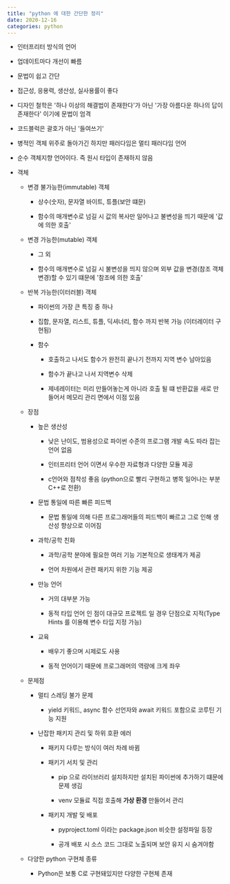 ```yaml
---
title: "python 에 대한 간단한 정리"
date: 2020-12-16
categories: python
---
```


- 인터프리터 방식의 언어

- 업데이트마다 개선이 빠름

- 문법이 쉽고 간단

- 접근성, 응용력, 생산성, 실사용률이 좋다

- 디자인 철학은 '하나 이상의 해결법이 존재한다'가 아닌 '가장 아름다운 하나의 답이 존재한다' 이기에 문법이 엄격

- 코드블럭은 괄호가 아닌 '들여쓰기'

- 병적인 객체 위주로 돌아가긴 하지만 패러다임은 멀티 패러다임 언어

- 순수 객체지향 언어이다. 즉 원시 타입이 존재하지 않음

- 객체

  - 변경 불가능한(immutable) 객체

    - 상수(숫자), 문자열 바이트, 튜플(보안 떄문)

    - 함수의 매개변수로 넘길 시 값의 복사만 일어나고 불변성을 띄기 때문에 '값에 의한 호출'

  - 변경 가능한(mutable) 객체

    - 그 외

    - 함수의 매개변수로 넘길 시 불변성을 띄지 않으며 외부 값을 변경(참조 객체 변경)할 수 있기 떄문에 '참조에 의한 호출'

  - 반복 가능한(이터러블) 객체

    - 파이썬의 가장 큰 특징 중 하나

    - 집합, 문자열, 리스트, 튜플, 딕셔너리, 함수 까지 반복 가능 (이터레이터 구현됨)

    - 함수

      - 호출하고 나서도 함수가 완전히 끝나기 전까지 지역 변수 남아있음

      - 함수가 끝나고 나서 지역변수 삭제

      - 제네레이터는 미리 만들어놓는게 아니라 호출 될 떄 반환값을 새로 만들어서 메모리 관리 면에서 이점 있음

  - 장점

    - 높은 생산성

      - 낮은 난이도, 범용성으로 파이썬 수준의 프로그램 개발 속도 따라 잡는 언어 없음

      - 인터프리터 언어 이면서 우수한 자료형과 다양한 모듈 제공

      - c언어와 점착성 좋음 (python으로 빨리 구현하고 병목 일어나는 부분 C++로 전환)

    - 문법 통일에 따른 빠른 피드백

      - 문법 통일에 의해 다른 프로그래머들의 피드백이 빠르고 그로 인해 생산성 향상으로 이어짐

    - 과학/공학 친화

      - 과학/공학 분야에 필요한 여러 기능 기본적으로 생태계가 제공

      - 언어 차원에서 관련 패키지 위한 기능 제공

    - 만능 언어

      - 거의 대부분 가능

      - 동적 타입 언어 인 점이 대규모 프로젝트 일 경우 단점으로 지적(Type Hints 를 이용해 변수 타입 지정 가능)

    - 교육

      - 배우기 좋으며 시제로도 사용

      - 동적 언어이기 때문에 프로그래머의 역량에 크게 좌우

  - 문제점

    - 멀티 스레딩 불가 문제

      - yield 키워드, async 함수 선언자와 await 키워드 포함으로 코루틴 기능 지원

    - 난잡한 패키지 관리 및 하위 호환 에러

      - 패키지 다루는 방식이 여러 차례 바뀜

      - 패키기 서치 및 관리

        - pip 으로 라이브러리 설치하지만 설치된 파이썬에 추가하기 떄문에 문제 생김

        - venv 모듈료 직접 호출해 **가상 환경** 만들어서 관리

      - 패키지 개발 및 배포

        - pyproject.toml 이라는 package.json 비슷한 설정파일 등장

        - 공개 배포 시 소스 코드 그대로 노출되며 보안 유지 시 숨겨야함

  - 다양한 python 구현체 종류

    - Python은 보통 C로 구현돼있지만 다양한 구현체 존재
